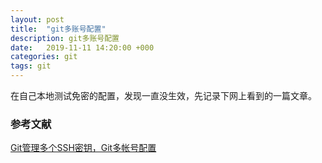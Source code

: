 ```yaml
---
layout: post
title:  "git多账号配置"
description: git多账号配置
date:   2019-11-11 14:20:00 +000
categories: git
tags: git
---
```


在自己本地测试免密的配置，发现一直没生效，先记录下网上看到的一篇文章。

### 参考文献

[Git管理多个SSH密钥，Git多帐号配置](https://blog.csdn.net/yanzhenjie1003/article/details/69487932)